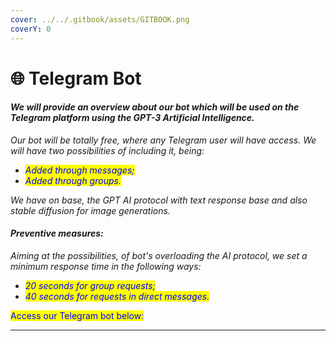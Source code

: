 ```yaml
---
cover: ../../.gitbook/assets/GITBOOK.png
coverY: 0
---
```


# 🌐 Telegram Bot

#### _We will provide an overview about our bot which will be used on the Telegram platform using the GPT-3 Artificial Intelligence._

_Our bot will be totally free, where any Telegram user will have access. We will have two possibilities of including it, being:_

* _<mark style="color:blue;">Added through messages;</mark>_
* _<mark style="color:blue;">Added through groups.</mark>_

_We have on base, the GPT AI protocol with text response base and also stable diffusion for image generations._

#### _Preventive measures:_

_Aiming at the possibilities, of bot's overloading the AI protocol, we set a minimum response time in the following ways:_

* _<mark style="color:blue;">20 seconds for group requests;</mark>_
* _<mark style="color:blue;">40 seconds for requests in direct messages.</mark>_

<mark style="color:blue;">Access our Telegram bot below:</mark>

****
